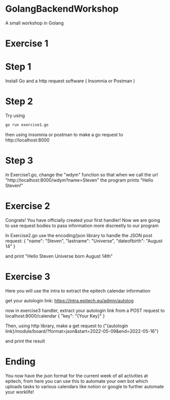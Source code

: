 # GolangBackendWorkshop
A small workshop in Golang

# Exercise 1
# Step 1

Install Go and a http request software ( Insomnia or Postman )

# Step 2

Try using
```bash
go run exercise1.go
```
then using insomnia or postman to make a go request to http://localhost:8000

# Step 3

In Exercise1.go, change the "wdym" function so that when we call the url "http://localhost:8000/wdym?name=Steven" the program prints "Hello Steven!"

# Exercise 2

Congrats! You have officially created your first handler! Now we are going to use request bodies to pass information more discreetly to our program

In Exercise2.go use the encoding/json library to handle the JSON post request:
{
	"name": "Steven",
	"lastname": "Universe",
	"dateofbirth": "August 14"
}

and print "Hello Steven Universe born August 14th"

# Exercise 3

Here you will use the intra to extract the epitech calendar information

get your autologin link: 
https://intra.epitech.eu/admin/autolog

now in exercise3 handler, extract your autologin link from a POST request to localhost:8000/calendar
{
	"key": "{Your Key}" 
}

Then, using http library, make a get request to ("{autologin link}/module/board/?format=json&start=2022-05-09&end=2022-05-16")

and print the result

# Ending

You now have the json format for the current week of all activities at epitech, from here you can use this to automate your own bot which uploads tasks to various calendars like notion or google to further automate your worklife!